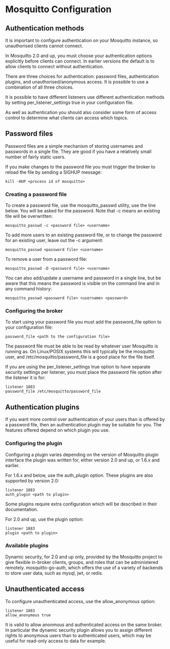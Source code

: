 # Mosquitto Configuration

## Authentication methods
It is important to configure authentication on your Mosquitto instance, so unauthorised clients cannot connect.

In Mosquitto 2.0 and up, you must choose your authentication options explicitly before clients can connect. In earlier versions the default is to allow clients to connect without authentication.

There are three choices for authentication: password files, authentication plugins, and unauthorised/anonymous access. It is possible to use a combination of all three choices.

It is possible to have different listeners use different authentication methods by setting per_listener_settings true in your configuration file.

As well as authentication you should also consider some form of access control to determine what clients can access which topics.

## Password files
Password files are a simple mechanism of storing usernames and passwords in a single file. They are good if you have a relatively small number of fairly static users.

If you make changes to the password file you must trigger the broker to reload the file by sending a SIGHUP message:

```
kill -HUP <process id of mosquitto>
```

### Creating a password file
To create a password file, use the mosquitto_passwd utility, use the line below. You will be asked for the password. Note that -c means an existing file will be overwritten:

```
mosquitto_passwd -c <password file> <username>
```
To add more users to an existing password file, or to change the password for an existing user, leave out the -c argument:

```
mosquitto_passwd <password file> <username>
```
To remove a user from a password file:

```
mosquitto_passwd -D <password file> <username>
```
You can also add/update a username and password in a single line, but be aware that this means the password is visible on the command line and in any command history:

```
mosquitto_passwd <password file> <username> <password>
```
### Configuring the broker
To start using your password file you must add the password_file option to your configuration file:

```
password_file <path to the configuration file>
```
The password file must be able to be read by whatever user Mosquitto is running as. On Linux/POSIX systems this will typically be the mosquitto user, and /etc/mosquitto/password_file is a good place for the file itself.

If you are using the per_listener_settings true option to have separate security settings per listener, you must place the password file option after the listener it is for:

```
listener 1883
password_file /etc/mosquitto/password_file
```

## Authentication plugins
If you want more control over authentication of your users than is offered by a password file, then an authentication plugin may be suitable for you. The features offered depend on which plugin you use.

### Configuring the plugin
Configuring a plugin varies depending on the version of Mosquitto plugin interface the plugin was written for, either version 2.0 and up, or 1.6.x and earlier.

For 1.6.x and below, use the auth_plugin option. These plugins are also supported by version 2.0:

```
listener 1883
auth_plugin <path to plugin>
```
Some plugins require extra configuration which will be described in their documentation.

For 2.0 and up, use the plugin option:

```
listener 1883
plugin <path to plugin>
```

### Available plugins
Dynamic security, for 2.0 and up only, provided by the Mosquitto project to give flexible in-broker clients, groups, and roles that can be administered remotely.
mosquitto-go-auth, which offers the use of a variety of backends to store user data, such as mysql, jwt, or redis.

## Unauthenticated access
To configure unauthenticated access, use the allow_anonymous option:

```
listener 1883
allow_anonymous true
```
It is valid to allow anonmous and authenticated access on the same broker. In particular the dynamic security plugin allows you to assign different rights to anonymous users than to authenticated users, which may be useful for read-only access to data for example.